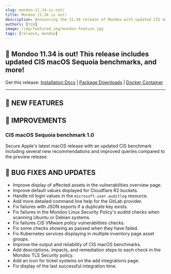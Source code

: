 ```yaml
---
slug: mondoo-11.34-is-out/
title: Mondoo 11.34 is out!
description: Announcing the 11.34 release of Mondoo with updated CIS macOS Sequoia benchmarks, and more!
authors: [tim]
image: /img/featured_img/mondoo-feature.jpg
tags: [release, mondoo]
---
```


## 🥳 Mondoo 11.34 is out! This release includes updated CIS macOS Sequoia benchmarks, and more!

Get this release: [Installation Docs](https://mondoo.com/docs/cnspec/) | [Package Downloads](https://releases.mondoo.com/cnspec/) | [Docker Container](https://hub.docker.com/r/mondoo/cnspec)

---

## 🎉 NEW FEATURES

## 🧹 IMPROVEMENTS

### CIS macOS Sequoia benchmark 1.0

Secure Apple's latest macOS release with an updated CIS benchmark including several new recommendations and improved queries compared to the preview release.

## 🐛 BUG FIXES AND UPDATES

- Improve display of affected assets in the vulnerabilities overview page.
- Improve default values displayed for Cloudflare R2 buckets.
- Handle nil login values in the `microsoft.user.auditlog` resource.
- Add more detailed command line help for the GitLab provider.
- Fix failures with JSON exports if a duplicate key exists.
- Fix failures in the Mondoo Linux Security Policy's auditd checks when scanning Ubuntu or Debian systems.
- Fix failures CIS VMware policy vulnerabilities checks.
- Fix some checks showing as passed when they have failed.
- Fix Kubernetes services displaying in multiple inventory page asset groups.
- Improve the output and reliability of CIS macOS benchmarks.
- Add descriptions, impacts, and remediation steps to each check in the Mondoo TLS Security policy.
- Add an icon for ticket systems on the add integrations page.
- Fix display of the last successful integration time.
